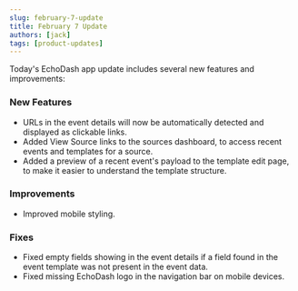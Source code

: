 ```yaml
---
slug: february-7-update
title: February 7 Update
authors: [jack]
tags: [product-updates]
---
```


Today's EchoDash app update includes several new features and improvements:

### New Features

* URLs in the event details will now be automatically detected and displayed as clickable links.
* Added View Source links to the sources dashboard, to access recent events and templates for a source.
* Added a preview of a recent event's payload to the template edit page, to make it easier to understand the template structure.

### Improvements

* Improved mobile styling.

<!-- truncate -->

### Fixes

* Fixed empty fields showing in the event details if a field found in the event template was not present in the event data.
* Fixed missing EchoDash logo in the navigation bar on mobile devices.